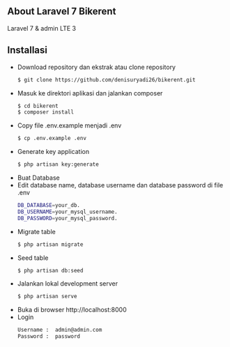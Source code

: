 ## About Laravel 7 Bikerent

Laravel 7 & admin LTE 3

## Installasi
- Download repository dan ekstrak atau clone repository
	```sh
	$ git clone https://github.com/denisuryadi26/bikerent.git
	```
- Masuk ke direktori aplikasi dan jalankan composer
	```sh
	$ cd bikerent
	$ composer install
	```
 - Copy file .env.example menjadi .env
	```sh
	$ cp .env.example .env
	```
- Generate key application
	```sh
	$ php artisan key:generate
	```
- Buat Database
- Edit database name, database username dan database password di file .env
    ```sh
	DB_DATABASE=your_db.
    DB_USERNAME=your_mysql_username.
    DB_PASSWORD=your_mysql_password.
	```
- Migrate table
	```sh
	$ php artisan migrate
	```
- Seed table
	```sh
	$ php artisan db:seed
	```
- Jalankan lokal development server
    ```sh
	$ php artisan serve
	```
- Buka di browser http://localhost:8000
- Login
    ```sh
	Username :  admin@admin.com
    Password :  password
	```

